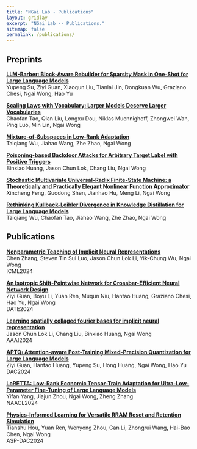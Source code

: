```yaml
---
title: "NGai Lab - Publications"
layout: gridlay
excerpt: "NGai Lab -- Publications."
sitemap: false
permalink: /publications/
---
```


## Preprints

**[LLM-Barber: Block-Aware Rebuilder for Sparsity Mask in One-Shot for Large Language Models](https://arxiv.org/abs/2408.10631)**  
Yupeng Su, Ziyi Guan, Xiaoqun Liu, Tianlai Jin, Dongkuan Wu, Graziano Chesi, Ngai Wong, Hao Yu


**[Scaling Laws with Vocabulary: Larger Models Deserve Larger Vocabularies](https://arxiv.org/abs/2407.13623)**  
Chaofan Tao, Qian Liu, Longxu Dou, Niklas Muennighoff, Zhongwei Wan, Ping Luo, Min Lin, Ngai Wong


**[Mixture-of-Subspaces in Low-Rank Adaptation](https://arxiv.org/abs/2406.11909)**   
Taiqiang Wu, Jiahao Wang, Zhe Zhao, Ngai Wong


**[Poisoning-based Backdoor Attacks for Arbitrary Target Label with Positive Triggers](https://arxiv.org/abs/2405.05573)**    
Binxiao Huang, Jason Chun Lok, Chang Liu, Ngai Wong

**[Stochastic Multivariate Universal-Radix Finite-State Machine: a Theoretically and Practically Elegant Nonlinear Function Approximator](https://arxiv.org/pdf/2405.02356)**    
Xincheng Feng, Guodong Shen, Jianhao Hu, Meng Li, Ngai Wong

**[Rethinking Kullback-Leibler Divergence in Knowledge Distillation for Large Language Models](https://arxiv.org/abs/2404.02657)**   
Taiqiang Wu, Chaofan Tao, Jiahao Wang, Zhe Zhao, Ngai Wong


## Publications

**[Nonparametric Teaching of Implicit Neural Representations](https://arxiv.org/abs/2405.10531)**  
Chen Zhang, Steven Tin Sui Luo, Jason Chun Lok Li, Yik-Chung Wu, Ngai Wong   
ICML2024

**[An Isotropic Shift-Pointwise Network for Crossbar-Efficient Neural Network Design](https://ieeexplore.ieee.org/document/10546743)**     
Ziyi Guan, Boyu Li, Yuan Ren, Muqun Niu, Hantao Huang, Graziano Chesi, Hao Yu, Ngai Wong  
DATE2024

**[Learning spatially collaged fourier bases for implicit neural representation](https://arxiv.org/abs/2312.17018)**   
Jason Chun Lok Li, Chang Liu, Binxiao Huang, Ngai Wong   
AAAI2024

**[APTQ: Attention-aware Post-Training Mixed-Precision Quantization for Large Language Models](https://arxiv.org/abs/2402.14866)**   
Ziyi Guan, Hantao Huang, Yupeng Su, Hong Huang, Ngai Wong, Hao Yu   
DAC2024

**[LoRETTA: Low-Rank Economic Tensor-Train Adaptation for Ultra-Low-Parameter Fine-Tuning of Large Language Models](https://arxiv.org/abs/2402.11417)**    
Yifan Yang, Jiajun Zhou, Ngai Wong, Zheng Zhang  
NAACL2024

**[Physics-Informed Learning for Versatile RRAM Reset and Retention Simulation](https://dl.acm.org/doi/10.1109/ASP-DAC58780.2024.10473856)**         
Tianshu Hou, Yuan Ren, Wenyong Zhou, Can Li, Zhongrui Wang, Hai-Bao Chen, Ngai Wong   
ASP-DAC2024

